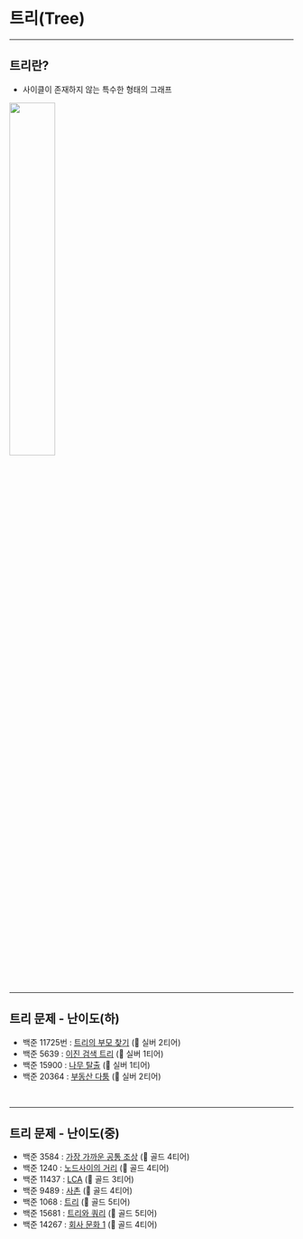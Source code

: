 # 트리(Tree)

---
## 트리란?
* 사이클이 존재하지 않는 특수한 형태의 그래프   
<img src="https://user-images.githubusercontent.com/61148914/125777016-1fd60f8c-1887-48af-a6a0-0dec1fe2b839.png" width="40%">   
</br>

---
## 트리 문제 - 난이도(하)
* 백준 11725번 : [트리의 부모 찾기](https://www.acmicpc.net/problem/11725) (🥈 실버 2티어)
* 백준 5639 : [이진 검색 트리](https://www.acmicpc.net/problem/5639) (🥈 실버 1티어)
* 백준 15900 : [나무 탈출](https://www.acmicpc.net/problem/15900) (🥈 실버 1티어)
* 백준 20364 : [부동산 다툼](https://www.acmicpc.net/problem/20364) (🥈 실버 2티어)
</br>

---
## 트리 문제 - 난이도(중)
* 백준 3584 : [가장 가까운 공통 조상](https://www.acmicpc.net/problem/3584) (🥇 골드 4티어)
* 백준 1240 : [노드사이의 거리](https://www.acmicpc.net/problem/1240) (🥇 골드 4티어)
* 백준 11437 : [LCA](https://www.acmicpc.net/problem/11437) (🥇 골드 3티어)
* 백준 9489 : [사촌](https://www.acmicpc.net/problem/9489) (🥇 골드 4티어)
* 백준 1068 : [트리](https://www.acmicpc.net/problem/1068) (🥇 골드 5티어)
* 백준 15681 : [트리와 쿼리](https://www.acmicpc.net/problem/15681) (🥇 골드 5티어)
* 백준 14267 : [회사 문화 1](https://www.acmicpc.net/problem/14267) (🥇 골드 4티어)
</br>
